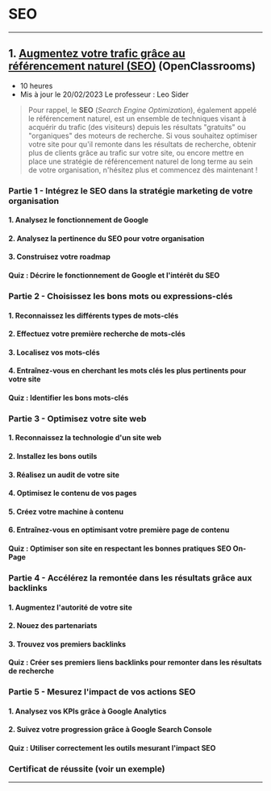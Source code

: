 # SEO

---

## 1. [Augmentez votre trafic grâce au référencement naturel (SEO)](https://openclassrooms.com/fr/courses/5561431-augmentez-votre-trafic-grace-au-referencement-naturel-seo) (OpenClassrooms)

- 10 heures
- Mis à jour le 20/02/2023
Le professeur : Leo Sider

> Pour rappel, le **SEO** (*Search Engine Optimization*), également appelé le référencement naturel, est un ensemble de techniques visant à acquérir du trafic (des visiteurs) depuis les résultats "gratuits" ou "organiques" des moteurs de recherche.
> Si vous souhaitez optimiser votre site pour qu'il remonte dans les résultats de recherche, obtenir plus de clients grâce au trafic sur votre site, ou encore mettre en place une stratégie de référencement naturel de long terme au sein de votre organisation, n'hésitez plus et commencez dès maintenant !

### Partie 1 - Intégrez le SEO dans la stratégie marketing de votre organisation

#### 1. Analysez le fonctionnement de Google

#### 2. Analysez la pertinence du SEO pour votre organisation

#### 3. Construisez votre roadmap

#### Quiz : Décrire le fonctionnement de Google et l'intérêt du SEO

### Partie 2 - Choisissez les bons mots ou expressions-clés

#### 1. Reconnaissez les différents types de mots-clés

#### 2. Effectuez votre première recherche de mots-clés

#### 3. Localisez vos mots-clés

#### 4. Entraînez-vous en cherchant les mots clés les plus pertinents pour votre site

#### Quiz : Identifier les bons mots-clés

### Partie 3 - Optimisez votre site web

#### 1. Reconnaissez la technologie d'un site web

#### 2. Installez les bons outils

#### 3. Réalisez un audit de votre site

#### 4. Optimisez le contenu de vos pages

#### 5. Créez votre machine à contenu

#### 6. Entraînez-vous en optimisant votre première page de contenu

#### Quiz : Optimiser son site en respectant les bonnes pratiques SEO On-Page

### Partie 4 - Accélérez la remontée dans les résultats grâce aux backlinks

#### 1. Augmentez l'autorité de votre site

#### 2. Nouez des partenariats

#### 3. Trouvez vos premiers backlinks

#### Quiz : Créer ses premiers liens backlinks pour remonter dans les résultats de recherche

### Partie 5 - Mesurez l'impact de vos actions SEO

#### 1. Analysez vos KPIs grâce à Google Analytics

#### 2. Suivez votre progression grâce à Google Search Console

#### Quiz : Utiliser correctement les outils mesurant l'impact SEO

### Certificat de réussite (voir un exemple)

---
